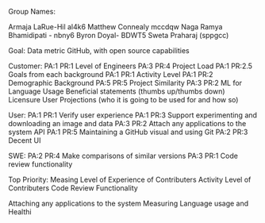 
Group Names:

Armaja LaRue-Hil al4k6
Matthew Connealy mccdqw
Naga Ramya Bhamidipati - nbny6
Byron Doyal- BDWT5
Sweta Praharaj (sppgcc)

Goal: Data metric GitHub, with open source capabilities 

Customer:
   PA:1  PR:1 Level of Engineers
   PA:3  PR:4 Project Load
   PA:1  PR:2.5 Goals from each background
   PA:1  PR:1 Activity Level
   PA:1  PR:2 Demographic Background
   PA:5 PR:5 Project Similarity 
   PA:3  PR:2 ML for Language Usage
     Beneficial statements (thumbs up/thumbs down)
   Licensure 
   User Projections 
(who it is going to be used for and how so) 

User:
PA:1 PR:1 Verify user experience
PA:1 PR:3 Support experimenting and downloading an image and data
PA:3 PR:2 Attach any applications to the system API
PA:1  PR:5 Maintaining a GitHub visual and using Git
PA:2 PR:3 Decent UI

SWE: 
PA:2 PR:4 Make comparisons of similar versions
PA:3 PR:1 Code review functionality

Top Priority:
Measing Level of Experience of Contributers
Activity Level of Contributers
Code Review Functionality

Attaching any applications to the system
Measuring Language usage and Healthi



